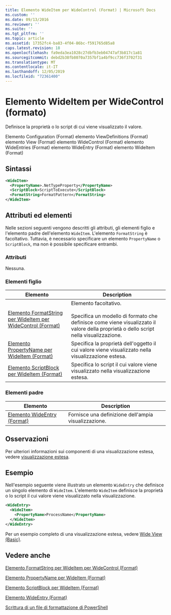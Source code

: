 ```yaml
---
title: Elemento WideItem per WideControl (Format) | Microsoft Docs
ms.custom: ''
ms.date: 09/13/2016
ms.reviewer: ''
ms.suite: ''
ms.tgt_pltfrm: ''
ms.topic: article
ms.assetid: 17352fc4-ba83-4f04-86bc-f591765d85a8
caps.latest.revision: 18
ms.openlocfilehash: fa9eda3ea1028c27dbfb3eb04747af3b817c1a81
ms.sourcegitcommit: debd2b38fb8070a7357bf1a4bf9cc736f3702f31
ms.translationtype: MT
ms.contentlocale: it-IT
ms.lasthandoff: 12/05/2019
ms.locfileid: "72361400"
---
```

# <a name="wideitem-element-for-widecontrol-format"></a>Elemento WideItem per WideControl (formato)

Definisce la proprietà o lo script di cui viene visualizzato il valore.

Elemento Configuration (Format) elemento ViewDefinitions (Format) elemento View (Format) elemento WideControl (Format) elemento WideEntries (Format) elemento WideEntry (Format) elemento WideItem (Format)

## <a name="syntax"></a>Sintassi

```xml
<WideItem>
  <PropertyName>.NetTypeProperty</PropertyName>
  <ScriptBlock>ScriptToExecute</ScriptBlock>
  <FormatString>FormatPattern</FormatString>
</WideItem>
```

## <a name="attributes-and-elements"></a>Attributi ed elementi

Nelle sezioni seguenti vengono descritti gli attributi, gli elementi figlio e l'elemento padre dell'elemento `WideItem`. L'elemento `FormatString` è facoltativo. Tuttavia, è necessario specificare un elemento `PropertyName` o `ScriptBlock`, ma non è possibile specificare entrambi.

### <a name="attributes"></a>Attributi

Nessuna.

### <a name="child-elements"></a>Elementi figlio

|Elemento|Description|
|-------------|-----------------|
|[Elemento FormatString per WideItem per WideControl (Format)](./formatstring-element-for-wideitem-for-widecontrol-format.md)|Elemento facoltativo.<br /><br /> Specifica un modello di formato che definisce come viene visualizzato il valore della proprietà o dello script nella visualizzazione.|
|[Elemento PropertyName per WideItem (Format)](./propertyname-element-for-wideitem-for-widecontrol-format.md)|Specifica la proprietà dell'oggetto il cui valore viene visualizzato nella visualizzazione estesa.|
|[Elemento ScriptBlock per WideItem (Format)](./scriptblock-element-for-wideitem-for-widecontrol-format.md)|Specifica lo script il cui valore viene visualizzato nella visualizzazione estesa.|

### <a name="parent-elements"></a>Elementi padre

|Elemento|Description|
|-------------|-----------------|
|[Elemento WideEntry (Format)](./wideentry-element-for-widecontrol-format.md)|Fornisce una definizione dell'ampia visualizzazione.|

## <a name="remarks"></a>Osservazioni

Per ulteriori informazioni sui componenti di una visualizzazione estesa, vedere [visualizzazione estesa](./creating-a-wide-view.md).

## <a name="example"></a>Esempio

Nell'esempio seguente viene illustrato un elemento `WideEntry` che definisce un singolo elemento di `WideItem`. L'elemento `WideItem` definisce la proprietà o lo script il cui valore viene visualizzato nella visualizzazione.

```xml
<WideEntry>
  <WideItem>
    <PropertyName>ProcessName</PropertyName>
  </WideItem>
</WideEntry>
```

Per un esempio completo di una visualizzazione estesa, vedere [Wide View (Basic)](./wide-view-basic.md).

## <a name="see-also"></a>Vedere anche

[Elemento FormatString per WideItem per WideControl (Format)](./formatstring-element-for-wideitem-for-widecontrol-format.md)

[Elemento PropertyName per WideItem (Format)](./propertyname-element-for-wideitem-for-widecontrol-format.md)

[Elemento ScriptBlock per WideItem (Format)](./scriptblock-element-for-wideitem-for-widecontrol-format.md)

[Elemento WideEntry (Format)](./wideentry-element-for-widecontrol-format.md)

[Scrittura di un file di formattazione di PowerShell](./writing-a-powershell-formatting-file.md)
